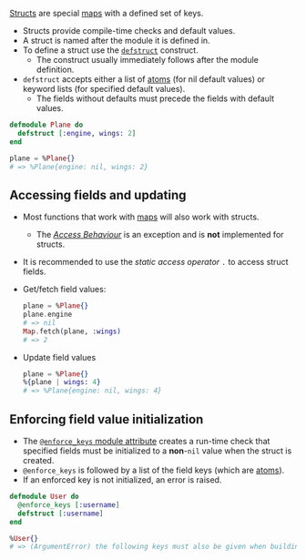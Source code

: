 [Structs][getting-started] are special [maps][maps] with a defined set of keys.

- Structs provide compile-time checks and default values.
- A struct is named after the module it is defined in.
- To define a struct use the [`defstruct`][docs-defstruct] construct.
  - The construct usually immediately follows after the module definition.
- `defstruct` accepts either a list of [atoms][atom] (for nil default values) or keyword lists (for specified default values).
  - The fields without defaults must precede the fields with default values.

```elixir
defmodule Plane do
  defstruct [:engine, wings: 2]
end

plane = %Plane{}
# => %Plane{engine: nil, wings: 2}
```

## Accessing fields and updating

- Most functions that work with [maps][maps] will also work with structs.
  - The [_Access Behaviour_][access-behaviour] is an exception and is **not** implemented for structs.
- It is recommended to use the _static access operator_ `.` to access struct fields.

- Get/fetch field values:

  ```elixir
  plane = %Plane{}
  plane.engine
  # => nil
  Map.fetch(plane, :wings)
  # => 2
  ```

- Update field values

  ```elixir
  plane = %Plane{}
  %{plane | wings: 4}
  # => %Plane{engine: nil, wings: 4}
  ```

## Enforcing field value initialization

- The [`@enforce_keys` module attribute][enforcing-keys] creates a run-time check that specified fields must be initialized to a **non**-`nil` value when the struct is created.
- `@enforce_keys` is followed by a list of the field keys (which are [atoms][atom]).
- If an enforced key is not initialized, an error is raised.

```elixir
defmodule User do
  @enforce_keys [:username]
  defstruct [:username]
end

%User{}
# => (ArgumentError) the following keys must also be given when building struct User: [:username]
```

[atom]: https://elixir-lang.org/getting-started/basic-types.html#atoms
[access-behaviour]: https://hexdocs.pm/elixir/Access.html#content
[maps]: https://hexdocs.pm/elixir/Map.html#content
[getting-started]: https://elixir-lang.org/getting-started/structs.html
[docs-defstruct]: https://hexdocs.pm/elixir/Kernel.html#defstruct/1
[enforcing-keys]: https://hexdocs.pm/elixir/Kernel.html#defstruct/1-enforcing-keys
